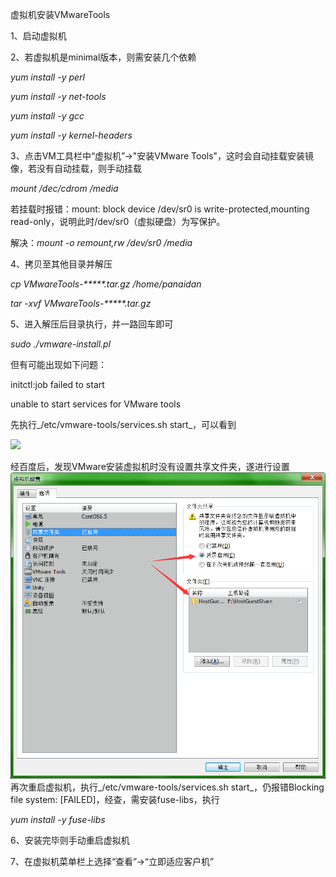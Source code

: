 虚拟机安装VMwareTools

1、启动虚拟机

2、若虚拟机是minimal版本，则需安装几个依赖

_yum install -y perl_

_yum install -y net-tools_

_yum install -y gcc_

_yum install -y kernel-headers_

3、点击VM工具栏中“虚拟机”-&gt;"安装VMware Tools"，这时会自动挂载安装镜像，若没有自动挂载，则手动挂载

_mount /dec/cdrom /media_

若挂载时报错：mount: block device /dev/sr0 is write-protected,mounting read-only，说明此时/dev/sr0（虚拟硬盘）为写保护。

解决：_mount -o remount,rw /dev/sr0 /media_

4、拷贝至其他目录并解压

_cp VMwareTools-\*\*\*\*\*.tar.gz /home/panaidan_

_tar -xvf VMwareTools-\*\*\*\*\*.tar.gz_

5、进入解压后目录执行，并一路回车即可

_sudo  ./vmware-install.pl_

但有可能出现如下问题：

initctl:job failed to start 

unable to start services for VMware tools

先执行_/etc/vmware-tools/services.sh start_，可以看到

![](file:///C:\Users\Administrator\AppData\Roaming\Tencent\Users\2291385052\QQ\WinTemp\RichOle\9F[1V1Z%QUY%29$YYQF9RT1`T.png)

经百度后，发现VMware安装虚拟机时没有设置共享文件夹，遂进行设置![](/assets/设置共享文件夹.png)再次重启虚拟机，执行_/etc/vmware-tools/services.sh start_，仍报错Blocking file system: \[FAILED\]，经查，需安装fuse-libs，执行

_yum install -y fuse-libs_



6、安装完毕则手动重启虚拟机

7、在虚拟机菜单栏上选择“查看”-&gt;“立即适应客户机”

